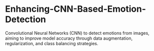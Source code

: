 # Enhancing-CNN-Based-Emotion-Detection
Convolutional Neural Networks (CNN) to detect emotions from images, aiming to improve model accuracy through data augmentation, regularization, and class balancing strategies.
